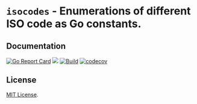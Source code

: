 # `isocodes` - Enumerations of different ISO code as Go constants.

## Documentation
[![Go Report Card](https://goreportcard.com/badge/github.com/heartwilltell/isocodes)](https://goreportcard.com/report/github.com/heartwilltell/isocodes)
[![](https://pkg.go.dev/badge/github.com/heartwilltell/isocodes?utm_source=godoc)](https://pkg.go.dev/github.com/heartwilltell/isocodes)
[![Build](https://github.com/heartwilltell/isocodes/actions/workflows/pr.yml/badge.svg)](https://github.com/heartwilltell/isocodes/actions/workflows/pr.yml)
[![codecov](https://codecov.io/gh/heartwilltell/isocodes/branch/main/graph/badge.svg?token=JFY9EQ4F2A)](https://codecov.io/gh/heartwilltell/isocodes)

## License
[MIT License](LICENSE).